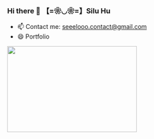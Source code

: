 ### Hi there 👋 【=❀◡❀=】Silu Hu

- 📫 Contact me: seeelooo.contact@gmail.com
- 😄 Portfolio


<a href="URL_REDIRECT" target="blank"><img align="center" src="https://64.media.tumblr.com/f86b0f2fae3244ec72440637707bfa47/ea6952d55f7fc5b4-98/s400x600/8f0e03a2691d72b49332183e654b6bae904c69e7.gif" width="300" height="200" /></a>


<!--
- 🔭 I’m currently working on Oliver's Pet Care Co. - a Brooklyn local small business's website
- 🌱 I’m currently learning TypeScript
- 👯 I’m looking to collaborate on ...
- 🤔 I’m looking for help with ...
- 💬 Ask me about ...
- ⚡ Fun fact: ...
- 😄 Pronouns: she/her
-->

